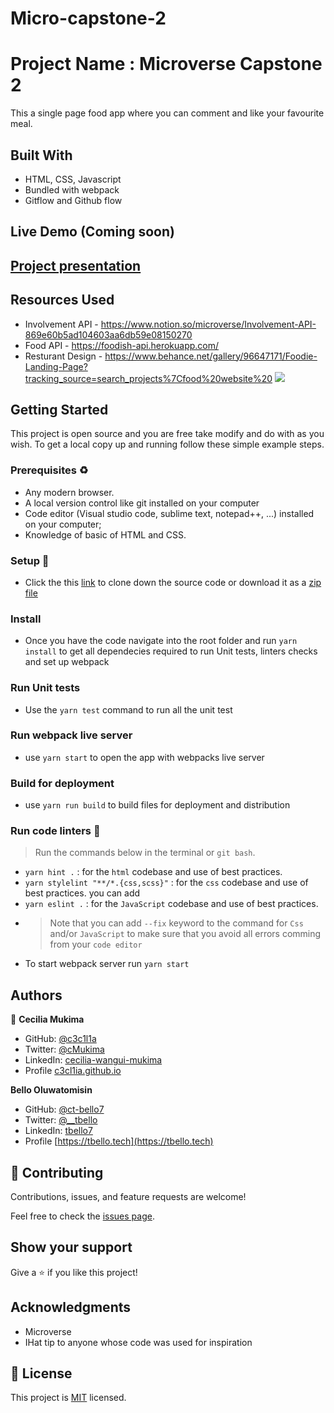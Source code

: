 # Micro-capstone-2

# Project Name : Microverse Capstone 2
This a single page food app where you can comment and like your favourite meal. 
>   
>
>

## Built With

- HTML, CSS, Javascript
- Bundled with webpack
- Gitflow and Github flow 


## Live Demo (Coming soon)

## [Project presentation](https://drive.google.com/file/d/1ZcokS3rfZnWzMZBxaGcTD2gMQ_DWv-oY/view?usp=sharing)


## Resources Used
- Involvement API - https://www.notion.so/microverse/Involvement-API-869e60b5ad104603aa6db59e08150270
- Food API - https://foodish-api.herokuapp.com/
- Resturant Design - https://www.behance.net/gallery/96647171/Foodie-Landing-Page?tracking_source=search_projects%7Cfood%20website%20
![](https://img.shields.io/badge/Microverse-blueviolet)

## Getting Started

This project is open source and you are free take modify and do with as you wish. To get a local copy up and running follow these simple example steps.

### Prerequisites ♻️
- Any modern browser.
- A local version control like git installed on your computer
- Code editor (Visual studio code, sublime text, notepad++, ...) installed on your computer;
- Knowledge of  basic of HTML and CSS.

### Setup 🎰
-  Click the this [link](https://github.com/c3c1l1a/pair-programming-awesome-books.git) to clone down the source code or download it as a [zip file](https://github.com/c3c1l1a/pair-programming-awesome-books/archive/refs/heads/main.zip)


### Install 
- Once you have the code navigate into the root folder and run `yarn install` to get all dependecies required to run Unit tests, linters checks and set up webpack

### Run Unit tests
- Use the `yarn test` command to run all the unit test

### Run webpack live server
- use `yarn start` to open the app with webpacks live server

### Build for deployment
- use `yarn run build` to build files for deployment and distribution

### Run code linters 🧪
> Run the commands below in the terminal or `git bash`.
- `yarn hint .` : for the `html` codebase and use of best practices.
- `yarn stylelint "**/*.{css,scss}"` :  for the `css` codebase and use of best practices. you can add 
- `yarn eslint .` :  for the `JavaScript` codebase and use of best practices.
-  > Note that you can add `--fix` keyword to the command for `Css` and/or `JavaScript` to make sure that you avoid all errors comming from your `code editor`
- To start webpack server run `yarn start`

## Authors

👤 **Cecilia Mukima**

- GitHub: [@c3c1l1a](https://github.com/c3c1l1a/)
- Twitter: [@cMukima](https://twitter.com/CMukima)
- LinkedIn: [cecilia-wangui-mukima](https://linkedin.com/in/linkedinhandle)
- Profile [c3cl1ia.github.io](https://c3c1l1a.github.io)

**Bello Oluwatomisin**

- GitHub: [@ct-bello7](https://github.com/t-bello7)
- Twitter: [@__tbello](https://twitter.com/__tbello)
- LinkedIn: [tbello7](https://www.linkedin.com/in/tbello7/)
- Profile [https://tbello.tech](https://tbello.tech)




## 🤝 Contributing

Contributions, issues, and feature requests are welcome!

Feel free to check the [issues page](../../issues/).

## Show your support

Give a ⭐️ if you like this project!

## Acknowledgments
- Microverse
- IHat tip to anyone whose code was used for inspiration

## 📝 License

This project is [MIT](https://spdx.org/licenses/MIT.html) licensed.
